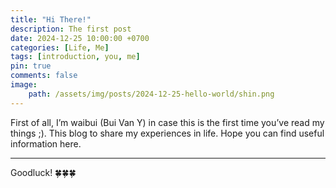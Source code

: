 ```yaml
---
title: "Hi There!"
description: The first post
date: 2024-12-25 10:00:00 +0700
categories: [Life, Me]
tags: [introduction, you, me]
pin: true
comments: false
image:
    path: /assets/img/posts/2024-12-25-hello-world/shin.png
---
```


First of all, I’m waibui (Bui Van Y) in case this is the first time you’ve read my things ;).
This blog to share my experiences in life. Hope you can find useful information here.

---
Goodluck! 🍀🍀🍀